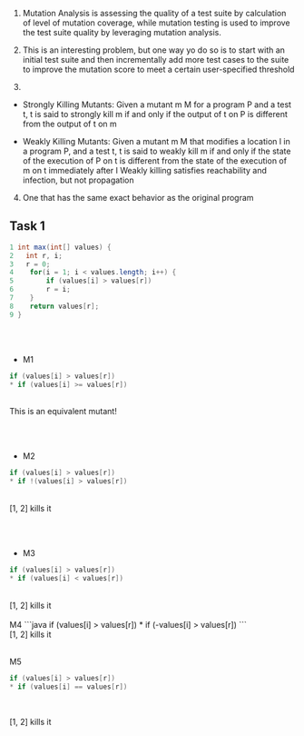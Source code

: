 1. Mutation Analysis is assessing the quality of a test suite by calculation of level of mutation coverage, while mutation testing is used to improve the test suite quality by leveraging mutation analysis.

2. This is an interesting problem, but one way yo do so is to start with an initial test suite and then incrementally add more test cases to the suite to improve the mutation score to meet  a certain user-specified threshold

3. 
* Strongly Killing Mutants:
Given a mutant m  M for a program P and a test t, t is said to strongly kill m if and only if the output of t on P is different from the output of t on m

* Weakly Killing Mutants:
Given a mutant m  M that modifies a location l  in a program P,  and a test t, t is said to weakly kill m if and only if the state of the execution of P on t is different from the state of the execution of m  on t immediately after I 
Weakly killing satisfies reachability and infection, but not propagation

4. One that has the same exact behavior as the original program

## Task 1

```java
1 int max(int[] values) {
2   int r, i;
3   r = 0;
4    for(i = 1; i < values.length; i++) {
5        if (values[i] > values[r])
6        r = i;
7    }
8    return values[r];
9 }
```
<br /><br />

* M1
```java
if (values[i] > values[r]) 
* if (values[i] >= values[r])
```
<br />
This is an equivalent mutant!

<br /><br />
* M2
```java
if (values[i] > values[r]) 
* if !(values[i] > values[r])
```
<br />
[1, 2] kills it

<br /><br />
* M3 
```java
if (values[i] > values[r]) 
* if (values[i] < values[r])
```
<br />
[1, 2] kills it

<br />
<br />
M4
```java
if (values[i] > values[r]) 
* if (-values[i] > values[r])
```
<br />
[1, 2] kills it

<br />
<br />

M5
```java
if (values[i] > values[r]) 
* if (values[i] == values[r])
```
<br />

[1, 2] kills it



